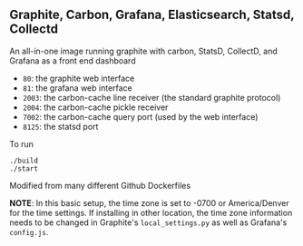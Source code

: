 ## Graphite, Carbon, Grafana, Elasticsearch, Statsd, Collectd

An all-in-one image running graphite with carbon, StatsD, CollectD, and Grafana as a front end dashboard 

- `80`: the graphite web interface
- `81`: the grafana web interface
- `2003`: the carbon-cache line receiver (the standard graphite protocol)
- `2004`: the carbon-cache pickle receiver
- `7002`: the carbon-cache query port (used by the web interface)
- `8125`: the statsd port

To run
```
./build
./start
```



Modified from many different Github Dockerfiles

**NOTE**: In this basic setup, the time zone is set to -0700 or America/Denver for the time settings. If installing in other location, the time zone information needs to be changed in Graphite's `local_settings.py` as well as Grafana's `config.js`.